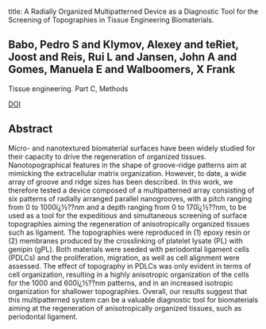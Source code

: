 title: A Radially Organized Multipatterned Device as a Diagnostic Tool for the Screening of Topographies in Tissue Engineering Biomaterials.

## Babo, Pedro S and Klymov, Alexey and teRiet, Joost and Reis, Rui L and Jansen, John A and Gomes, Manuela E and Walboomers, X Frank
Tissue engineering. Part C, Methods

<a href="https://doi.org/10.1089/ten.TEC.2016.0224">DOI</a>

## Abstract
Micro- and nanotextured biomaterial surfaces have been widely studied for their capacity to drive the regeneration of organized tissues. Nanotopographical features in the shape of groove-ridge patterns aim at mimicking the extracellular matrix organization. However, to date, a wide array of groove and ridge sizes has been described. In this work, we therefore tested a device composed of a multipatterned array consisting of six patterns of radially arranged parallel nanogrooves, with a pitch ranging from 0 to 1000ï¿½??nm and a depth ranging from 0 to 170ï¿½??nm, to be used as a tool for the expeditious and simultaneous screening of surface topographies aiming the regeneration of anisotropically organized tissues such as ligament. The topographies were reproduced in (1) epoxy resin or (2) membranes produced by the crosslinking of platelet lysate (PL) with genipin (gPL). Both materials were seeded with periodontal ligament cells (PDLCs) and the proliferation, migration, as well as cell alignment were assessed. The effect of topography in PDLCs was only evident in terms of cell organization, resulting in a highly anisotropic organization of the cells for the 1000 and 600ï¿½??nm patterns, and in an increased isotropic organization for shallower topographies. Overall, our results suggest that this multipatterned system can be a valuable diagnostic tool for biomaterials aiming at the regeneration of anisotropically organized tissues, such as periodontal ligament.

